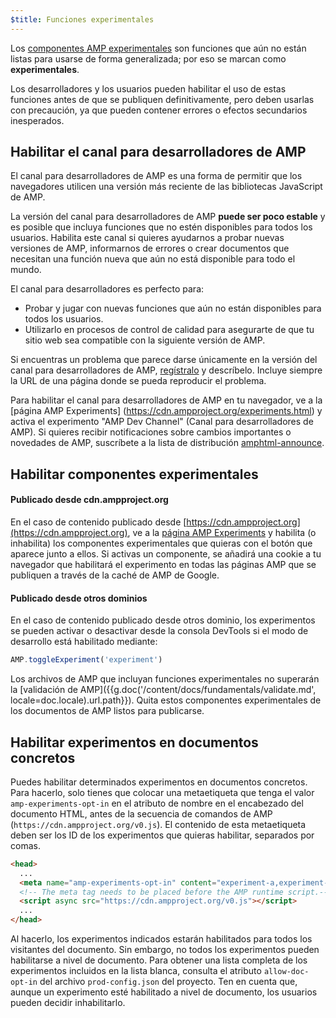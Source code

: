 ```yaml
---
$title: Funciones experimentales
---
```


Los [componentes AMP experimentales](https://github.com/ampproject/amphtml/tree/master/tools/experiments)
son funciones que aún no están listas para usarse de forma generalizada; por eso se marcan como **experimentales**.

Los desarrolladores y los usuarios pueden habilitar el uso de estas funciones antes de que se publiquen definitivamente,
pero deben usarlas con precaución, ya que pueden contener errores o efectos secundarios inesperados.

## Habilitar el canal para desarrolladores de AMP

El canal para desarrolladores de AMP es una forma de permitir que los navegadores utilicen una versión más reciente de las bibliotecas JavaScript de AMP.

La versión del canal para desarrolladores de AMP **puede ser poco estable** y es posible que incluya funciones que no estén disponibles para todos los usuarios. Habilita este canal si quieres ayudarnos a probar nuevas versiones de AMP, informarnos de errores o crear documentos que necesitan una función nueva que aún no está disponible para todo el mundo.

El canal para desarrolladores es perfecto para:

- Probar y jugar con nuevas funciones que aún no están disponibles para todos los usuarios.
- Utilizarlo en procesos de control de calidad para asegurarte de que tu sitio web sea compatible con la siguiente versión de AMP.

Si encuentras un problema que parece darse únicamente en la versión del canal para desarrolladores de AMP, [regístralo](https://github.com/ampproject/amphtml/issues/new) y descríbelo. Incluye siempre la URL de una página donde se pueda reproducir el problema.

Para habilitar el canal para desarrolladores de AMP en tu navegador, ve a la [página AMP Experiments] (https://cdn.ampproject.org/experiments.html) y activa el experimento "AMP Dev Channel" (Canal para desarrolladores de AMP). Si quieres recibir notificaciones sobre cambios importantes o novedades de AMP, suscríbete a la lista de distribución [amphtml-announce](https://groups.google.com/forum/#!forum/amphtml-announce).

## Habilitar componentes experimentales

#### Publicado desde cdn.ampproject.org

En el caso de contenido publicado desde [https://cdn.ampproject.org](https://cdn.ampproject.org), 
ve a la [página AMP Experiments](https://cdn.ampproject.org/experiments.html)
y habilita (o inhabilita) los componentes experimentales que quieras con el botón que aparece junto a ellos. Si activas un componente, se añadirá una cookie a tu navegador que habilitará el experimento en todas las páginas AMP que se publiquen a través de la caché de AMP de Google.

#### Publicado desde otros dominios

En el caso de contenido publicado desde otros dominio, los experimentos se pueden activar o desactivar desde la consola DevTools si el modo de desarrollo está habilitado mediante:

```js
AMP.toggleExperiment('experiment')
```

Los archivos de AMP que incluyan funciones experimentales no superarán la
[validación de AMP]({{g.doc('/content/docs/fundamentals/validate.md', locale=doc.locale).url.path}}).
Quita estos componentes experimentales de los documentos de AMP listos para publicarse.

## Habilitar experimentos en documentos concretos

Puedes habilitar determinados experimentos en documentos concretos. Para hacerlo, solo tienes que colocar una metaetiqueta que tenga el valor `amp-experiments-opt-in` en el atributo de nombre en el encabezado del documento HTML, antes de la secuencia de comandos de AMP (`https://cdn.ampproject.org/v0.js`). El contenido de esta metaetiqueta deben ser los ID de los experimentos que quieras habilitar, separados por comas.

```html
<head>
  ...
  <meta name="amp-experiments-opt-in" content="experiment-a,experiment-b">
  <!-- The meta tag needs to be placed before the AMP runtime script.-->
  <script async src="https://cdn.ampproject.org/v0.js"></script>
  ...
</head>
```

Al hacerlo, los experimentos indicados estarán habilitados para todos los visitantes del documento. Sin embargo, no todos los experimentos pueden habilitarse a nivel de documento. Para obtener una lista completa de los experimentos incluidos en la lista blanca, consulta el atributo `allow-doc-opt-in` del archivo `prod-config.json` del proyecto. Ten en cuenta que, aunque un experimento esté habilitado a nivel de documento, los usuarios pueden decidir inhabilitarlo.
 
